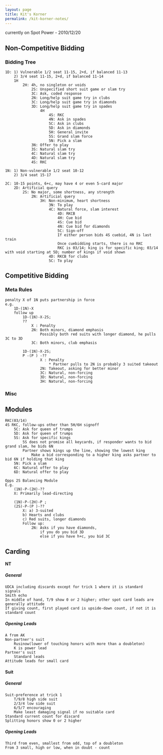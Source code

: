 ```yaml
---
layout: page
title: Kit's Korner
permalink: /kit-korner-notes/
---
```


currently on Spot Power - 2010/12/20

## Non-Competitive Bidding

### Bidding Tree

    1D: 1) Vulnerable 1/2 seat 11-15, 2+d, if balanced 11-13
        2) 3/4 seat 11-15, 2+d, if balanced 11-14
        1H
            2H: 4h, no singleton or voids
                2S: Unspecified short suit game or slam try
                3C: Ask, coded response
                2N: Long/help suit game try in clubs
                3C: Long/help suit game try in diamonds
                3D: Long/help suit game try in spades
                    4H
                        4S: RKC
                        4N: Ask in spades
                        5C: Ask in clubs
                        5D: Ask in diamonds
                        5H: General invite
                        5S: Grand slam force
                        5N: Pick a slam
                3N: Offer to play
                3S: Natural slam try
                4C: Natural slam try
                4D: Natural slam try
                4S: RKC
    
    1N: 1) Non-vulnerable 1/2 seat 10-12
        2) 3/4 seat 15-17 

    2C: 10-15 points, 6+c, may have 4 or even 5-card major
        2D: Artificial query
            2S: No major, some shortness, any strength
                2N: Artificial query
                    3H: Non-minimum, heart shortness
                        3N: To play
                        4C: Natural force, slam interest
                            4D: RKCB
                            4H: Cue bid
                            4S: Cue bid
                            4N: Cue bid for diamonds
                            5C: Sign-off
                            If either person bids 4S cuebid, 4N is last train
                            Once cuebidding starts, there is no RKC
                            RKC is 03/14; king is for specific king; 03/14 with void starting at 5D; number of kings if void shown
                        4D: RKCB for clubs
                        5C: To play

## Competitive Bidding
### Meta Rules

    penalty X of 1N puts partnership in force
    e.g.
        1D-(1N)-X
        follow up
            1D-(1N)-X-2S;
            ??
                X : Penalty
                2N: Both minors, diamond emphasis
                    Possibly both red suits with longer diamond, he pulls 3C to 3D
                3C: Both minors, club emphasis

            1D-(1N)-X-2S;
            P -(P ) -??
                    X : Penalty
                        * Partner pulls to 2N is probably 3 suited takeout
                    2N: Takeout, asking for better minor
                    3C: Natural, non-forcing
                    3D: Natural, non-forcing
                    3H: Natural, non-forcing

### Misc

    

## Modules

    RKC(03/14)
    4S RKC, follow-ups other than 5H/6H signoff
        5C: Ask for queen of trumps
        5D: Ask for queen of trumps
        5S: Ask for specific kings
            5S does not promise all keycards, if responder wants to bid grand slam, he bids 6N
            Partner shows kings up the line, showing the lowest king
                Make a bid corresponding to a higher king asks partner to bid 6N if holding that king
        5N: Pick a slam
        6C: Natural offer to play
        6D: Natural offer to play

    Opps 2S Balancing Module
    E.g.
        (1N)-P-(2H)-??
        X: Primarily lead-directing

        (1N)-P-(2H)-P ;
        (2S)-P-(P )-??
            X: a) 3-suited
            b) Hearts and clubs
            c) Red suits, longer diamonds
            Follow up:
                2N: Asks if you have diamonds, 
                    if you do you bid 3D
                    else if you have h+c, you bid 3C

## Carding
#### NT
##### General
    UDCA including discards except for trick 1 where it is standard signals
    Smith echo
    In middle of hand, T/9 show 0 or 2 higher; other spot card leads are generally attitude
    If giving count, first played card is upside-down count, if not it is standard count
##### Opening Leads
    A from AK
    Non-partner's suit
        Rusinow(lower of touching honors with more than a doubleton)
        K is power lead 
    Partner's suit
        Standard leads
    Attitude leads for small card

#### Suit
##### General
    Suit-preference at trick 1
        T/9/8 high side suit
        2/3/4 low side suit
        6/5/7 encouraging
        Make least damaging signal if no suitable card
    Standard current count for discard
    Splitting honors show 0 or 2 higher
##### Opening Leads
    Third from even, smallest from odd, top of a doubleton
    From 3 small, high or low, when in doubt - count